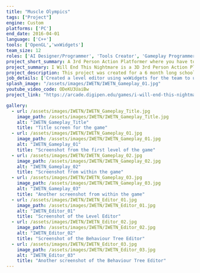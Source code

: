 ```yaml
---
title: "Muscle Olympics"
tags: ["Project"]
engine: Custom
platforms: ['PC']
end_date: 2016-04-01
language: ['C++']
tools: ['OpenGL','wxWidgets']
team_size: 12
roles: ['AI Designer/Programmer', 'Tools Creator', 'Gameplay Programmer']
project_short_summary: A 3rd Person Action Platformer where you have to beat off enemies by casting attacks and traverse through a dreamscape to end the character's nightmare.
project_summary: I Will End This Nightmare is a 3D 3rd Person Action Platformer where you play as a girl trapped in the dream world. In order to escape, you must make use of your ability to cast spells by playing notes in the correct order, and ring all of the bells in the level, without getting defeated by the nightmares in the world.
project_description: This project was created for a 6 month long school project. We managed to make our own custom engine using OpenGL and C++, along with our own Level Editor and Behaviour Tree Editor using wxWidgets.
job_details: ['Created a level editor using wxWidgets for the team to use to create, save, and load levels, along with creating objects in the world and modifying them.', 'Created a Behaviour Tree editor using wxWidgets for the team to use, which was used to create cutscenes, enemy behaviours, and gameplay elements.', 'Designed all enemies in the game, along with the miniboss and boss.', ' Implemented most of the enemies in the game, including the miniboss and boss.', 'Implemented Flocking behaviour, and added extra modifications to it to allow it to have a leader in the flock, and not to merge with other flocks. (This was used for one of the main enemies in our game)', 'Implemented the "song" system (in which players chain together a set of keys to cause attacks to happen)']
splash_image: "/assets/images/IWETN/IWETN_Gameplay_01.jpg"
youtube_video_code: ODeKU3UaiBw
project_link: "https://arcade.digipen.edu/games/i-will-end-this-nightmare"

gallery:
  - url: /assets/images/IWETN/IWETN_Gameplay_Title.jpg
    image_path: /assets/images/IWETN/IWETN_Gameplay_Title.jpg
    alt: "IWETN_Gameplay_Title"
    title: "Title screen for the game"
  - url: /assets/images/IWETN/IWETN_Gameplay_01.jpg
    image_path: /assets/images/IWETN/IWETN_Gameplay_01.jpg
    alt: "IWETN_Gameplay_01"
    title: "Screenshot from the first level of the game"
  - url: /assets/images/IWETN/IWETN_Gameplay_02.jpg
    image_path: /assets/images/IWETN/IWETN_Gameplay_02.jpg
    alt: "IWETN_Gameplay_02"
    title: "Screenshot from within the game"
  - url: /assets/images/IWETN/IWETN_Gameplay_03.jpg
    image_path: /assets/images/IWETN/IWETN_Gameplay_03.jpg
    alt: "IWETN_Gameplay_03"
    title: "Another screenshot from within the game"
  - url: /assets/images/IWETN/IWETN_Editor_01.jpg
    image_path: /assets/images/IWETN/IWETN_Editor_01.jpg
    alt: "IWETN_Editor_01"
    title: "Screenshot of the Level Editor"
  - url: /assets/images/IWETN/IWETN_Editor_02.jpg
    image_path: /assets/images/IWETN/IWETN_Editor_02.jpg
    alt: "IWETN_Editor_02"
    title: "Screenshot of the Behaviour Tree Editor"
  - url: /assets/images/IWETN/IWETN_Editor_03.jpg
    image_path: /assets/images/IWETN/IWETN_Editor_03.jpg
    alt: "IWETN_Editor_03"
    title: "Another screenshot of the Behaviour Tree Editor"
---
```

